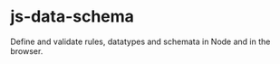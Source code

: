 js-data-schema
==============

Define and validate rules, datatypes and schemata in Node and in the browser.
